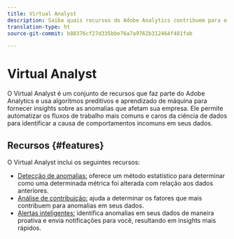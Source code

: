 ```yaml
---
title: Virtual Analyst
description: Saiba quais recursos do Adobe Analytics contribuem para o Virtual Analyst.
translation-type: ht
source-git-commit: b88376cf27d335bbe76a7a9762b312464f481fab

---
```



# Virtual Analyst

O Virtual Analyst é um conjunto de recursos que faz parte do Adobe Analytics e usa algoritmos preditivos e aprendizado de máquina para fornecer insights sobre as anomalias que afetam sua empresa. Ele permite automatizar os fluxos de trabalho mais comuns e caros da ciência de dados para identificar a causa de comportamentos incomuns em seus dados.

## Recursos  {#features}

O Virtual Analyst inclui os seguintes recursos:

* [Detecção de anomalias:](c-anomaly-detection/anomaly-detection.md) oferece um método estatístico para determinar como uma determinada métrica foi alterada com relação aos dados anteriores.
* [Análise de contribuição:](contribution-analysis/run-contribution-analysis.md) ajuda a determinar os fatores que mais contribuem para anomalias em seus dados.
* [Alertas inteligentes:](../c-intelligent-alerts/intellligent-alerts.md) identifica anomalias em seus dados de maneira proativa e envia notificações para você, resultando em insights mais rápidos.
